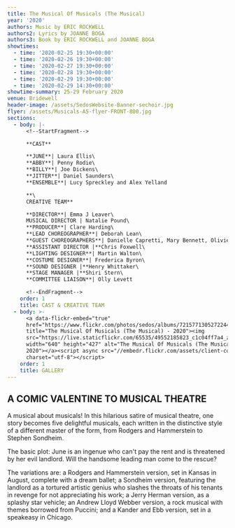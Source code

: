 ```yaml
---
title: The Musical Of Musicals (The Musical)
year: '2020'
authors: Music by ERIC ROCKWELL
authors2: Lyrics by JOANNE BOGA
authors3: Book by ERIC ROCKWELL and JOANNE BOGA
showtimes:
  - time: '2020-02-25 19:30+00:00'
  - time: '2020-02-26 19:30+00:00'
  - time: '2020-02-27 19:30+00:00'
  - time: '2020-02-28 19:30+00:00'
  - time: '2020-02-29 19:30+00:00'
  - time: '2020-02-29 14:30+00:00'
showtime-summary: 25-29 February 2020
venue: Bridewell
header-image: /assets/SedosWebsite-Banner-sechoir.jpg
flyer: /assets/Musicals-A5-flyer-FRONT-800.jpg
sections:
  - body: |-
      <!--StartFragment-->

      **CAST**

      **JUNE**| Laura Ellis\
      **ABBY**| Penny Rodie\
      **BILLY**| Joe Dickens\
      **JITTER**| Daniel Saunders\
      **ENSEMBLE**| Lucy Spreckley and Alex Yelland

      **\
      CREATIVE TEAM**

      **DIRECTOR**| Emma J Leaver\
      MUSICAL DIRECTOR | Natalie Pound\
      **PRODUCER**| Clare Harding\
      **LEAD CHOREOGRAPHER**| Deborah Lean\
      **GUEST CHOREOGRAPHERS**| Danielle Capretti, Mary Bennett, Olivier Namet\
      **ASSISTANT DIRECTOR |**Chris Foxwell\
      **LIGHTING DESIGNER**| Martin Walton\
      **COSTUME DESIGNER**| Frederica Byron\
      **SOUND DESIGNER |**Henry Whittaker\
      **STAGE MANAGER |**Shiri Stern\
      **COMMITTEE LIAISON**| Olly Levett

      <!--EndFragment-->
    order: 1
    title: CAST & CREATIVE TEAM
  - body: >-
      <a data-flickr-embed="true"
      href="https://www.flickr.com/photos/sedos/albums/72157713052722446"
      title="The Musical Of Musicals (The Musical) - 2020"><img
      src="https://live.staticflickr.com/65535/49552185823_c1c04ff7a4_z.jpg"
      width="640" height="427" alt="The Musical Of Musicals (The Musical) -
      2020"></a><script async src="//embedr.flickr.com/assets/client-code.js"
      charset="utf-8"></script>
    order: 1
    title: GALLERY
---
```

## A COMIC VALENTINE TO MUSICAL THEATRE

A musical about musicals! In this hilarious satire of musical theatre, one story becomes five delightful musicals, each written in the distinctive style of a different master of the form, from Rodgers and Hammerstein to Stephen Sondheim.

The basic plot: June is an ingenue who can't pay the rent and is threatened by her evil landlord. Will the handsome leading man come to the rescue?

The variations are: a Rodgers and Hammerstein version, set in Kansas in August, complete with a dream ballet; a Sondheim version, featuring the landlord as a tortured artistic genius who slashes the throats of his tenants in revenge for not appreciating his work; a Jerry Herman version, as a splashy star vehicle; an Andrew Lloyd Webber version, a rock musical with themes borrowed from Puccini; and a Kander and Ebb version, set in a speakeasy in Chicago.
